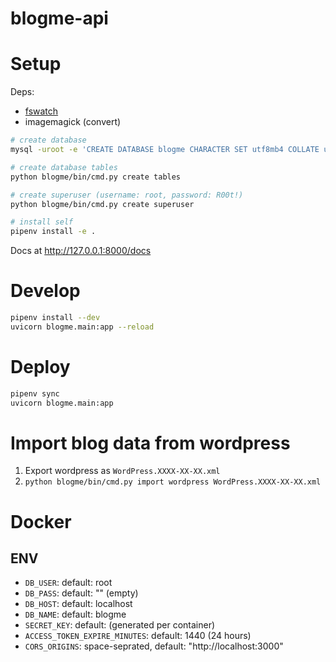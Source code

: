 # blogme-api


# Setup

Deps:

- [fswatch](https://github.com/emcrisostomo/fswatch/) 
- imagemagick (convert)


```sh
# create database
mysql -uroot -e 'CREATE DATABASE blogme CHARACTER SET utf8mb4 COLLATE utf8mb4_unicode_ci;'

# create database tables
python blogme/bin/cmd.py create tables

# create superuser (username: root, password: R00t!)
python blogme/bin/cmd.py create superuser

# install self
pipenv install -e .
```

Docs at http://127.0.0.1:8000/docs


# Develop

```sh
pipenv install --dev
uvicorn blogme.main:app --reload
```

# Deploy

```sh
pipenv sync
uvicorn blogme.main:app
```


# Import blog data from wordpress

1. Export wordpress as `WordPress.XXXX-XX-XX.xml`
2. `python blogme/bin/cmd.py import wordpress WordPress.XXXX-XX-XX.xml`


# Docker
## ENV
- `DB_USER`: default: root
- `DB_PASS`: default: "" (empty)
- `DB_HOST`: default: localhost
- `DB_NAME`: default: blogme
- `SECRET_KEY`: default: (generated per container)
- `ACCESS_TOKEN_EXPIRE_MINUTES`: default: 1440 (24 hours)
- `CORS_ORIGINS`: space-seprated, default: "http://localhost:3000"
